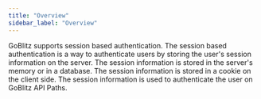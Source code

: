 ```yaml
---
title: "Overview"
sidebar_label: "Overview"
---
```


GoBlitz supports session based authentication. The session based authentication is a way to authenticate users by storing the user's session information on the server. The session information is stored in the server's memory or in a database. The session information is stored in a cookie on the client side. The session information is used to authenticate the user on GoBlitz API Paths.